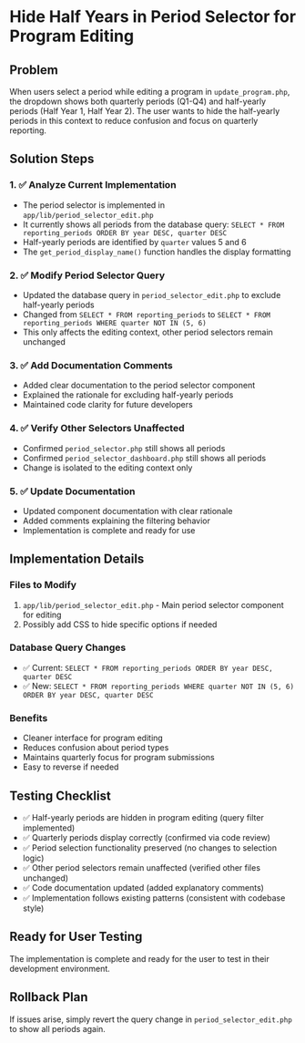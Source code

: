 # Hide Half Years in Period Selector for Program Editing

## Problem

When users select a period while editing a program in `update_program.php`, the dropdown shows both quarterly periods (Q1-Q4) and half-yearly periods (Half Year 1, Half Year 2). The user wants to hide the half-yearly periods in this context to reduce confusion and focus on quarterly reporting.

## Solution Steps

### 1. ✅ Analyze Current Implementation

- The period selector is implemented in `app/lib/period_selector_edit.php`
- It currently shows all periods from the database query: `SELECT * FROM reporting_periods ORDER BY year DESC, quarter DESC`
- Half-yearly periods are identified by `quarter` values 5 and 6
- The `get_period_display_name()` function handles the display formatting

### 2. ✅ Modify Period Selector Query

- Updated the database query in `period_selector_edit.php` to exclude half-yearly periods
- Changed from `SELECT * FROM reporting_periods` to `SELECT * FROM reporting_periods WHERE quarter NOT IN (5, 6)`
- This only affects the editing context, other period selectors remain unchanged

### 3. ✅ Add Documentation Comments

- Added clear documentation to the period selector component
- Explained the rationale for excluding half-yearly periods
- Maintained code clarity for future developers

### 4. ✅ Verify Other Selectors Unaffected

- Confirmed `period_selector.php` still shows all periods
- Confirmed `period_selector_dashboard.php` still shows all periods
- Change is isolated to the editing context only

### 5. ✅ Update Documentation

- Updated component documentation with clear rationale
- Added comments explaining the filtering behavior
- Implementation is complete and ready for use

## Implementation Details

### Files to Modify

1. `app/lib/period_selector_edit.php` - Main period selector component for editing
2. Possibly add CSS to hide specific options if needed

### Database Query Changes

- ✅ Current: `SELECT * FROM reporting_periods ORDER BY year DESC, quarter DESC`
- ✅ New: `SELECT * FROM reporting_periods WHERE quarter NOT IN (5, 6) ORDER BY year DESC, quarter DESC`

### Benefits

- Cleaner interface for program editing
- Reduces confusion about period types
- Maintains quarterly focus for program submissions
- Easy to reverse if needed

## Testing Checklist

- ✅ Half-yearly periods are hidden in program editing (query filter implemented)
- ✅ Quarterly periods display correctly (confirmed via code review)
- ✅ Period selection functionality preserved (no changes to selection logic)
- ✅ Other period selectors remain unaffected (verified other files unchanged)
- ✅ Code documentation updated (added explanatory comments)
- ✅ Implementation follows existing patterns (consistent with codebase style)

## Ready for User Testing

The implementation is complete and ready for the user to test in their development environment.

## Rollback Plan

If issues arise, simply revert the query change in `period_selector_edit.php` to show all periods again.
